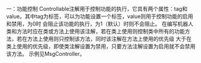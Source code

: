 一：功能控制
    Controllable注解用于控制功能的执行，它具有两个属性：tag和value。其中tag为标签，可以为功能设置一个标签，value则用于控制功能的启用和禁用，为0时
会阻止该功能的执行，为1（默认）时则不会阻止。
    在编写机器人类和方法时应在类或方法上使用该注解，若在类上使用则控制类中所有的功能方法，若在方法上使用则只控制该方法，同时该注解在方法上使用的优先级
大于在类上使用的优先级，即使类注解设置为禁用，只要方法注解设置为启用就不会禁用该方法。
    示例见MsgController。

